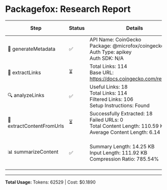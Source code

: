 # Packagefox: Research Report

| Step | Status | Details | Token Usage | Total Tokens |
|------|--------|---------|-------------|--------------|
| 📝 generateMetadata | ✅ | API Name: CoinGecko<br>Package: @microfox/coingecko-api<br>Auth Type: apikey<br>Auth SDK: N/A | 349 + 72 = 421 | 421 |
| 🔗 extractLinks | ⏳ | Total Links: 114<br>Base URL: https://docs.coingecko.com/reference | - | - |
| 🔍 analyzeLinks | ✅ | Useful Links: 18<br>Total Links: 114<br>Filtered Links: 106<br>Setup Instructions: Found | 2361 + 358 = 2719 | 2719 |
| 📄 extractContentFromUrls | ⏳ | Successfully Extracted: 18<br>Failed URLs: 0<br>Total Content Length: 110.59 KB<br>Average Content Length: 6.14 KB | - | - |
| 📊 summarizeContent | ✅ | Summary Length: 14.25 KB<br>Input Length: 111.92 KB<br>Compression Ratio: 785.54% | 55465 + 3924 = 59389 | 59389 |

---
**Total Usage:** Tokens: 62529 | Cost: $0.1890